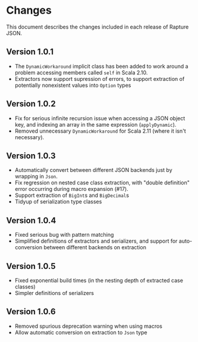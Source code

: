 # Changes

This document describes the changes included in each release of Rapture JSON.

## Version 1.0.1
 - The `DynamicWorkaround` implicit class has been added to work around a problem accessing members called `self` in Scala 2.10.
 - Extractors now support supression of errors, to support extraction of potentially nonexistent values into `Option` types

## Version 1.0.2
 - Fix for serious infinite recursion issue when accessing a JSON object key, and indexing an array in the same expression (`applyDynamic`).
 - Removed unnecessary `DynamicWorkaround` for Scala 2.11 (where it isn't necessary).

## Version 1.0.3
 - Automatically convert between different JSON backends just by wrapping in `Json`.
 - Fix regression on nested case class extraction, with "double definition" error occurring during macro expansion (#17).
 - Support extraction of `BigInt`s and `BigDecimal`s
 - Tidyup of serialization type classes

## Version 1.0.4
 - Fixed serious bug with pattern matching
 - Simplified definitions of extractors and serializers, and support for auto-conversion between different backends on extraction

## Version 1.0.5
 - Fixed exponential build times (in the nesting depth of extracted case classes)
 - Simpler definitions of serializers

## Version 1.0.6
 - Removed spurious deprecation warning when using macros
 - Allow automatic conversion on extraction to `Json` type
